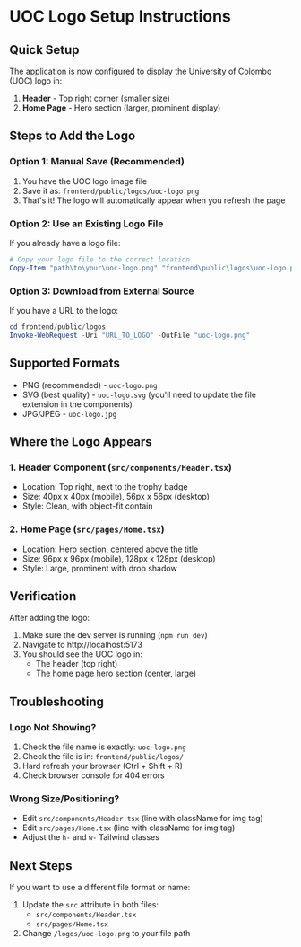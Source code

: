 # UOC Logo Setup Instructions

## Quick Setup

The application is now configured to display the University of Colombo (UOC) logo in:
1. **Header** - Top right corner (smaller size)
2. **Home Page** - Hero section (larger, prominent display)

## Steps to Add the Logo

### Option 1: Manual Save (Recommended)
1. You have the UOC logo image file
2. Save it as: `frontend/public/logos/uoc-logo.png`
3. That's it! The logo will automatically appear when you refresh the page

### Option 2: Use an Existing Logo File
If you already have a logo file:
```powershell
# Copy your logo file to the correct location
Copy-Item "path\to\your\uoc-logo.png" "frontend\public\logos\uoc-logo.png"
```

### Option 3: Download from External Source
If you have a URL to the logo:
```powershell
cd frontend/public/logos
Invoke-WebRequest -Uri "URL_TO_LOGO" -OutFile "uoc-logo.png"
```

## Supported Formats
- PNG (recommended) - `uoc-logo.png`
- SVG (best quality) - `uoc-logo.svg` (you'll need to update the file extension in the components)
- JPG/JPEG - `uoc-logo.jpg`

## Where the Logo Appears

### 1. Header Component (`src/components/Header.tsx`)
- Location: Top right, next to the trophy badge
- Size: 40px x 40px (mobile), 56px x 56px (desktop)
- Style: Clean, with object-fit contain

### 2. Home Page (`src/pages/Home.tsx`)
- Location: Hero section, centered above the title
- Size: 96px x 96px (mobile), 128px x 128px (desktop)
- Style: Large, prominent with drop shadow

## Verification

After adding the logo:
1. Make sure the dev server is running (`npm run dev`)
2. Navigate to http://localhost:5173
3. You should see the UOC logo in:
   - The header (top right)
   - The home page hero section (center, large)

## Troubleshooting

### Logo Not Showing?
1. Check the file name is exactly: `uoc-logo.png`
2. Check the file is in: `frontend/public/logos/`
3. Hard refresh your browser (Ctrl + Shift + R)
4. Check browser console for 404 errors

### Wrong Size/Positioning?
- Edit `src/components/Header.tsx` (line with className for img tag)
- Edit `src/pages/Home.tsx` (line with className for img tag)
- Adjust the `h-` and `w-` Tailwind classes

## Next Steps

If you want to use a different file format or name:
1. Update the `src` attribute in both files:
   - `src/components/Header.tsx`
   - `src/pages/Home.tsx`
2. Change `/logos/uoc-logo.png` to your file path
